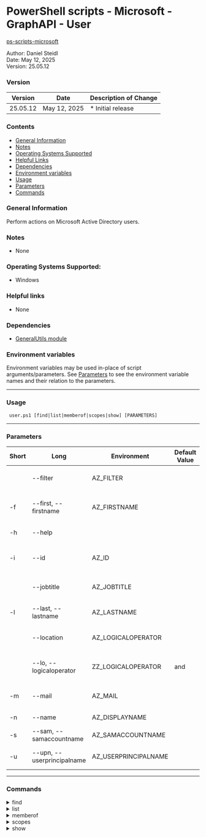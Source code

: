 # PowerShell scripts - Microsoft - GraphAPI - User
[ps-scripts-microsoft](../../README.md)

Author: Daniel Steidl\
Date: May 12, 2025\
Version: 25.05.12

### Version

| Version | Date | Description of Change |
| ---- | ------ | ----------- |
| 25.05.12 | May 12, 2025 | * Initial release |

### Contents
- [General Information](#general-information)
- [Notes](#notes)
- [Operating Systems Supported](#operating-systems-supported)
- [Helpful Links](#helpful-links)
- [Dependencies](#dependencies)
- [Environment variables](#environment-variables)
- [Usage](#usage)
- [Parameters](#parameters)
- [Commands](#commands)

### General Information
Perform actions on Microsoft Active Directory users.

### Notes
- None

### Operating Systems Supported:
- Windows

### Helpful links
- None

### Dependencies
- [GeneralUtils module](https://github.com/daniel-steidl-tpt/ps-modules-general/blob/main/UTILS.md)

### Environment variables
Environment variables may be used in-place of script arguments/parameters. See [Parameters](#parameters) to see the environment variable names and their relation to the parameters.

---

### Usage

     user.ps1 [find|list|memberof|scopes|show] [PARAMETERS]

---

### Parameters

| Short | Long                      | Environment          | Default Value | Description                                                            |
|------ | ------------------------- | -------------------- | ------------- | ---------------------------------------------------------------------- |
|       | --filter                  | AZ_FILTER            |               | Specify a custom filter for the find command                           |
| -f    | --first, --firstname      | AZ_FIRSTNAME         |               | Specify the first name (GivenName) of the user                         |
| -h    | --help                    |                      |               | Show the help screen                                                   |
| -i    | --id                      | AZ_ID                |               | Specify the first name (GivenName) of the user                         |
|       | --jobtitle                | AZ_JOBTITLE          |               | Specify the job title for the find command                             |
| -l    | --last, --lastname        | AZ_LASTNAME          |               | Specify the last name (Surname) of the user                            |
|       | --location                | AZ_LOGICALOPERATOR   |               | Specify a location for the find command                                |
|       | --lo, --logicaloperator   | ZZ_LOGICALOPERATOR   | and           | Specify the logical operator [and, or] for the find command            |
| -m    | --mail                    | AZ_MAIL              |               | Specify the user primary e-mail address                                |
| -n    | --name                    | AZ_DISPLAYNAME       |               | Specify the user (display) name                                        |
| -s    | --sam, --samaccountname   | AZ_SAMACCOUNTNAME    |               | Specify the user SamAccountName                                        |
| -u    | --upn, --userprincipalname | AZ_USERPRINCIPALNAME |              | Specify the user principal name (UPN)                                  |

---

### Commands

<details>
  <summary>find</summary>

  > Find an Active Directory user.

  - Optional Parameters (<span style="color:red">**and**</span>)
     - --filter
     - --firstname
     - --help
     - --id
     - --jobtitle
     - --lastname
     - --location
     - --logicaloperator
     - --mail
     - --name
     - --samaccountname
     - --userprincipalname

           ./user.ps1 find -f an -l sky
           {
             "error": {
               "function":  null,
               "message":  null,
               "rc":  0
             },
             "return": [
               {
                 "DisplayName": "Anakin Skywalker",
                 "SamAccountName": "anakin.skywalker"
               }
             ]
           }

</details>

<details>
  <summary>list</summary>

  > Lists the SAMAccountName of all Active Directory users.

           ./user.ps1 list
           {
             "error": {
               "function":  null,
               "message":  null,
               "rc":  0
             },
             "return": [
               "aayla.secura",
               "anakin.skywalker",
               "ashoka.tano",
               "barriss.offee",
               "cal.kestis",
               "kit.fisto",
               "ki-adi.mundi",
               "luminara.unduli",
               "jaro.tapal",
               "mace.windu",
               "obi-wan.kenobi",
               "plo.koon",
               "shaak.ti",
               "yoda",
               ...
             ]
           }

</details>

<details>
  <summary>memberof</summary>

  > Show list of groups the user is a member of.

  - Required Parameters (<span style="color:red">**or**</span>)
     - --distinguishedname
     - --samaccountname

  - Optional Parameters
     - --help

           ./user.ps1 memberof -s mace.windu
           {
             "error": {
               "function":  null,
               "message":  null,
               "rc":  0
             },
             "return": [
               {
                 "DistinguishedName": CN=Jedi-All,OU=Groups,DC=jediorder,DC=gov",
                 "SamAccountName": "jedi-all"
               },
               {
                 "DistinguishedName": CN=Jedi-Council,OU=Groups,DC=jediorder,DC=gov",
                 "SamAccountName": "jedi-council"
               },
               {
                 "DistinguishedName": CN=Jedi-Knights-All,OU=Groups,DC=jediorder,DC=gov",
                 "SamAccountName": "jedi-knights-all"
               },
               {
                 "DistinguishedName": CN=Jedi-Masters-All,OU=Groups,DC=jediorder,DC=gov",
                 "SamAccountName": "jedi-masters-all"
               }
             ]
           }

</details>

<details>
  <summary>scopes</summary>

  > List the roles/scopes necessary for this script.

  - Optional Parameters
     - --help

           ./user.ps1 scopes
           {
             "error": {
               "function":  null,
               "message":  null,
               "rc":  0
             },
             "return": [
               "User.Read.All"
             ]
           }

</details>

<details>
  <summary>show</summary>

  > Show details of an Active Directory user.

  - Required Parameters (<span style="color:red">**or**</span>)
     - --distinguishedname
     - --samaccountname

  - Optional Parameters
     - --help

           ./user.ps1 show -s mace.windu
           {
             "error": {
               "function":  null,
               "message":  null,
               "rc":  0
             },
             "return": [
               {
                 "CanonicalName":  "jediorder.gov/Users/Mace Windu",
                 "DisplayName": "Mace Windu",
                 "DistinguishedName":  "CN=Mace Windu,OU=Users,DC=jediorder,DC=gov",
                 "EmailAddress":  "mace.windu@jediorder.gov",
                 "Enabled":  true,
                 "GivenName":  "Mace",
                 "msExchHomeServerName":  "/o=Old Republic/ou=Exchange Administrative Group (THX1138)/cn=Configuration/cn=Servers/cn=R2D2",
                 "Office":  "Coruscant",
                 "pager":  "mace.windu@jediorder.gov",
                 "PostalCode":  null,
                 "SamAccountName":  "mace.windu",
                 "Surname":  "Windu",
                 "Title":  "Jedi Master",
                 "UserPrincipalName":  "mace.windu@jediorder.gov",
                 "whenCreated":  "\/Date(1745531629000)\/"
               }
             ]
           }

</details>